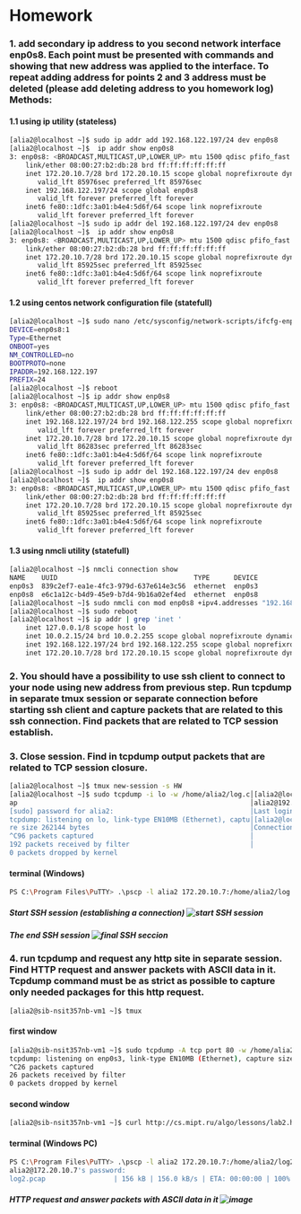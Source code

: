 # Homework

### 1. add secondary ip address to you second network interface enp0s8. Each point must be presented with commands and showing that new address was applied to the interface. To repeat adding address for points 2 and 3 address must be deleted (please add deleting address to you homework log) Methods:

   #### 1.1 using ip utility (stateless)

```bash
[alia2@localhost ~]$ sudo ip addr add 192.168.122.197/24 dev enp0s8
[alia2@localhost ~]$  ip addr show enp0s8
3: enp0s8: <BROADCAST,MULTICAST,UP,LOWER_UP> mtu 1500 qdisc pfifo_fast state UP group default qlen 1000
    link/ether 08:00:27:b2:db:28 brd ff:ff:ff:ff:ff:ff
    inet 172.20.10.7/28 brd 172.20.10.15 scope global noprefixroute dynamic enp0s8
       valid_lft 85976sec preferred_lft 85976sec
    inet 192.168.122.197/24 scope global enp0s8
       valid_lft forever preferred_lft forever
    inet6 fe80::1dfc:3a01:b4e4:5d6f/64 scope link noprefixroute
       valid_lft forever preferred_lft forever
[alia2@localhost ~]$ sudo ip addr del 192.168.122.197/24 dev enp0s8
[alia2@localhost ~]$  ip addr show enp0s8
3: enp0s8: <BROADCAST,MULTICAST,UP,LOWER_UP> mtu 1500 qdisc pfifo_fast state UP group default qlen 1000
    link/ether 08:00:27:b2:db:28 brd ff:ff:ff:ff:ff:ff
    inet 172.20.10.7/28 brd 172.20.10.15 scope global noprefixroute dynamic enp0s8
       valid_lft 85925sec preferred_lft 85925sec
    inet6 fe80::1dfc:3a01:b4e4:5d6f/64 scope link noprefixroute
       valid_lft forever preferred_lft forever
```

   #### 1.2 using centos network configuration file (statefull)

```bash
[alia2@localhost ~]$ sudo nano /etc/sysconfig/network-scripts/ifcfg-enp0s8:1
DEVICE=enp0s8:1
Type=Ethernet
ONBOOT=yes
NM_CONTROLLED=no
BOOTPROTO=none
IPADDR=192.168.122.197
PREFIX=24
[alia2@localhost ~]$ reboot
[alia2@localhost ~]$ ip addr show enp0s8
3: enp0s8: <BROADCAST,MULTICAST,UP,LOWER_UP> mtu 1500 qdisc pfifo_fast state UP group default qlen 1000
    link/ether 08:00:27:b2:db:28 brd ff:ff:ff:ff:ff:ff
    inet 192.168.122.197/24 brd 192.168.122.255 scope global noprefixroute enp0s8
       valid_lft forever preferred_lft forever
    inet 172.20.10.7/28 brd 172.20.10.15 scope global noprefixroute dynamic enp0s8
       valid_lft 86283sec preferred_lft 86283sec
    inet6 fe80::1dfc:3a01:b4e4:5d6f/64 scope link noprefixroute
       valid_lft forever preferred_lft forever
[alia2@localhost ~]$ sudo ip addr del 192.168.122.197/24 dev enp0s8
[alia2@localhost ~]$  ip addr show enp0s8
3: enp0s8: <BROADCAST,MULTICAST,UP,LOWER_UP> mtu 1500 qdisc pfifo_fast state UP group default qlen 1000
    link/ether 08:00:27:b2:db:28 brd ff:ff:ff:ff:ff:ff
    inet 172.20.10.7/28 brd 172.20.10.15 scope global noprefixroute dynamic enp0s8
       valid_lft 85925sec preferred_lft 85925sec
    inet6 fe80::1dfc:3a01:b4e4:5d6f/64 scope link noprefixroute
       valid_lft forever preferred_lft forever
```

   #### 1.3 using nmcli utility (statefull)

```bash
[alia2@localhost ~]$ nmcli connection show
NAME    UUID                                  TYPE      DEVICE
enp0s3  839c2ef7-ea1e-4fc3-979d-637e614e3c56  ethernet  enp0s3
enp0s8  e6c1a12c-b4d9-45e9-b7d4-9b16a02ef4ed  ethernet  enp0s8
[alia2@localhost ~]$ sudo nmcli con mod enp0s8 +ipv4.addresses "192.168.122.197/24"
[alia2@localhost ~]$ sudo reboot
[alia2@localhost ~]$ ip addr | grep 'inet '
    inet 127.0.0.1/8 scope host lo
    inet 10.0.2.15/24 brd 10.0.2.255 scope global noprefixroute dynamic enp0s3
    inet 192.168.122.197/24 brd 192.168.122.255 scope global noprefixroute enp0s8
    inet 172.20.10.7/28 brd 172.20.10.15 scope global noprefixroute dynamic enp0s8
```

### 2. You should have a possibility to use ssh client to connect to your node using new address from previous step. Run tcpdump in separate tmux session or separate connection before starting ssh client and capture packets that are related to this ssh connection. Find packets that are related to TCP session establish.
### 3. Close session. Find in tcpdump output packets that are related to TCP session closure.

```bash
[alia2@localhost ~]$ tmux new-session -s HW
[alia2@localhost ~]$ sudo tcpdump -i lo -w /home/alia2/log.c│[alia2@localhost ~]$ ssh alia2@192.168.122.197
ap                                                          │alia2@192.168.122.197's password:
[sudo] password for alia2:                                  │Last login: Tue Dec 28 00:32:30 2021 from 192.168.122.197
tcpdump: listening on lo, link-type EN10MB (Ethernet), captu│[alia2@localhost ~]$ logout
re size 262144 bytes                                        │Connection to 192.168.122.197 closed.
^C96 packets captured                                       │
192 packets received by filter                              │
0 packets dropped by kernel
```

#### terminal (Windows)

```bash
PS C:\Program Files\PuTTY> .\pscp -l alia2 172.20.10.7:/home/alia2/log.cap D:\
```

##### Start SSH session (establishing a connection) ![start SSH session](https://user-images.githubusercontent.com/95036108/147680087-0123f5cd-16c7-4f21-81fd-7772c9757c2d.PNG)
##### The end SSH session ![final SSH seccion](https://user-images.githubusercontent.com/95036108/147680324-7bd36a30-d503-4a72-934e-9c38c302d324.PNG)

### 4. run tcpdump and request any http site in separate session. Find HTTP request and answer packets with ASCII data in it.  Tcpdump command must be as strict as possible to capture only needed packages for this http request.

```bash
[alia2@sib-nsit357nb-vm1 ~]$ tmux
```

#### first window

```bash
[alia2@sib-nsit357nb-vm1 ~]$ sudo tcpdump -A tcp port 80 -w /home/alia2/log2.pcap
tcpdump: listening on enp0s3, link-type EN10MB (Ethernet), capture size 262144 bytes
^C26 packets captured
26 packets received by filter
0 packets dropped by kernel
```

#### second window

```bash
[alia2@sib-nsit357nb-vm1 ~]$ curl http://cs.mipt.ru/algo/lessons/lab2.html
```

#### terminal (Windows PC)

```bash
PS C:\Program Files\PuTTY> .\pscp -l alia2 172.20.10.7:/home/alia2/log2.pcap D:\
alia2@172.20.10.7's password:
log2.pcap                 | 156 kB | 156.0 kB/s | ETA: 00:00:00 | 100%
```

##### HTTP request and answer packets with ASCII data in it ![image](https://user-images.githubusercontent.com/95036108/147693188-f1a3fc7c-f080-402a-9f1b-0b7cb2d23095.png)

